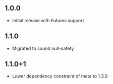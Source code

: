 ## 1.0.0

* Initial release with Futures support

## 1.1.0

* Migrated to sound null-safety

## 1.1.0+1

* Lower dependency constraint of meta to 1.3.0
